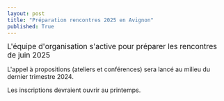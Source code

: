 ```yaml
---
layout: post
title: "Préparation rencontres 2025 en Avignon"
published: True
---
```


<span style="font-size:larger;">L'équipe d'organisation s'active pour préparer les rencontres de juin 2025</span>

L'appel à propositions (ateliers et conférences) sera lancé au milieu du dernier trimestre 2024.

Les inscriptions devraient ouvrir au printemps.
